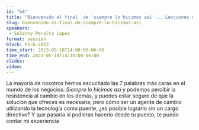 ```yaml
---
id: "b8"
title: "Bienvenido al final  de 'siempre lo hicimos así'... Lecciones de implementación de software"
slug: bienvenido-al-final-de-siempre-lo-hicimos-asi
speakers:
 - Solenny Peralta Lopez
format: session
block: h1-b-2023
time_start: 2023-05-18T14:00:00-06:00
time_end: 2023-05-18T14:30:00-06:00
slides: 
video: 
---
```


La mayoría de nosotros hemos escuchado las 7 palabras más caras en el mundo de los negocios: *Siempre lo hicimos así* y podemos percibir la resistencia al cambio en los demás, y puedes estar seguro de que la solución que ofreces es necesaria, pero cómo ser un agente de cambio utilizando la tecnología como puente, ¿es posible lograrlo sin un cargo directivo? Y que pasaría si pudieras hacerlo desde tu puesto, te puedo contar mi experiencia